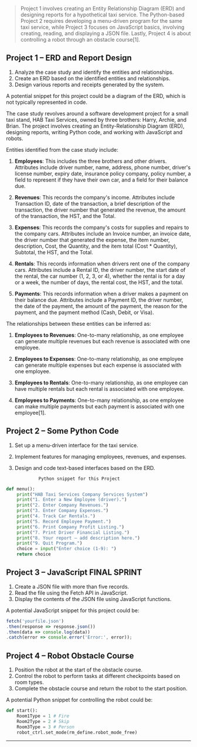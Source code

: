 > Project 1 involves creating an Entity Relationship Diagram (ERD) and designing reports for a hypothetical taxi service. The Python-based Project 2 requires developing a menu-driven program for the same taxi service, while Project 3 focuses on JavaScript basics, involving creating, reading, and displaying a JSON file. Lastly, Project 4 is about controlling a robot through an obstacle course[1].


## Project 1 – ERD and Report Design
1. Analyze the case study and identify the entities and relationships.
2. Create an ERD based on the identified entities and relationships.
3. Design various reports and receipts generated by the system.

A potential snippet for this project could be a diagram of the ERD, which is not typically represented in code.

  The case study revolves around a software development project for a small taxi stand, HAB Taxi Services, owned by three brothers: Harry, Archie, and Brian. The project involves creating an Entity-Relationship Diagram (ERD), designing reports, writing Python code, and working with JavaScript and robots.

Entities identified from the case study include:

1. **Employees**: This includes the three brothers and other drivers. Attributes include driver number, name, address, phone number, driver's license number, expiry date, insurance policy company, policy number, a field to represent if they have their own car, and a field for their balance due.

2. **Revenues**: This records the company's income. Attributes include Transaction ID, date of the transaction, a brief description of the transaction, the driver number that generated the revenue, the amount of the transaction, the HST, and the Total.

3. **Expenses**: This records the company's costs for supplies and repairs to the company cars. Attributes include an Invoice number, an invoice date, the driver number that generated the expense, the item number, description, Cost, the Quantity, and the item total (Cost * Quantity), Subtotal, the HST, and the Total.

4. **Rentals**: This records information when drivers rent one of the company cars. Attributes include a Rental ID, the driver number, the start date of the rental, the car number (1, 2, 3, or 4), whether the rental is for a day or a week, the number of days, the rental cost, the HST, and the total.

5. **Payments**: This records information when a driver makes a payment on their balance due. Attributes include a Payment ID, the driver number, the date of the payment, the amount of the payment, the reason for the payment, and the payment method (Cash, Debit, or Visa).

The relationships between these entities can be inferred as:

1. **Employees to Revenues**: One-to-many relationship, as one employee can generate multiple revenues but each revenue is associated with one employee.

2. **Employees to Expenses**: One-to-many relationship, as one employee can generate multiple expenses but each expense is associated with one employee.

3. **Employees to Rentals**: One-to-many relationship, as one employee can have multiple rentals but each rental is associated with one employee.

4. **Employees to Payments**: One-to-many relationship, as one employee can make multiple payments but each payment is associated with one employee[1].



## Project 2 – Some Python Code
1. Set up a menu-driven interface for the taxi service.
2. Implement features for managing employees, revenues, and expenses.
3. Design and code text-based interfaces based on the ERD.

                Python snippet for this Project

```python
def menu():
    print("HAB Taxi Services Company Services System")
    print("1. Enter a New Employee (driver).")
    print("2. Enter Company Revenues.")
    print("3. Enter Company Expenses.")
    print("4. Track Car Rentals.")
    print("5. Record Employee Payment.")
    print("6. Print Company Profit Listing.")
    print("7. Print Driver Financial Listing.")
    print("8. Your report – add description here.")
    print("9. Quit Program.")
    choice = input("Enter choice (1-9): ")
    return choice
```


## Project 3 – JavaScript FINAL SPRINT
1. Create a JSON file with more than five records.
2. Read the file using the Fetch API in JavaScript.
3. Display the contents of the JSON file using JavaScript functions.

A potential JavaScript snippet for this project could be:

```javascript
fetch('yourfile.json')
.then(response => response.json())
.then(data => console.log(data))
.catch(error => console.error('Error:', error));
```

## Project 4 – Robot Obstacle Course
1. Position the robot at the start of the obstacle course.
2. Control the robot to perform tasks at different checkpoints based on room types.
3. Complete the obstacle course and return the robot to the start position.

A potential Python snippet for controlling the robot could be:

```python
def start():
    Room1Type = 1 # Fire
    Room2Type = 2 # Skip
    Room3Type = 3 # Person
    robot_ctrl.set_mode(rm_define.robot_mode_free)
```

___

